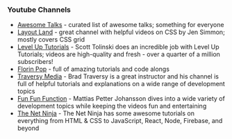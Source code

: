 ### Youtube Channels

- [Awesome Talks](https://awesometalks.party/) - curated list of awesome talks; something for everyone
- [Layout Land](https://www.youtube.com/channel/UC7TizprGknbDalbHplROtag/featured) - great channel with helpful videos on CSS by Jen Simmon; mostly covers CSS grid
- [Level Up Tutorials](https://www.youtube.com/user/LevelUpTuts/videos) - Scott Tolinski does an incredible job with Level Up Tutorials; videos are high-quality and fresh - over a quarter of a million subscribers!
- [Florin Pop](https://www.youtube.com/channel/UCeU-1X402kT-JlLdAitxSMA) - full of amazing tutorials and code alongs
- [Traversy Media](https://www.youtube.com/user/TechGuyWeb) - Brad Traversy is a great instructor and his channel is full of helpful tutorials and explanations on a wide range of development topics
- [Fun Fun Function](https://www.youtube.com/channel/UCO1cgjhGzsSYb1rsB4bFe4Q) - Mattias Petter Johansson dives into a wide variety of development topics while keeping the videos fun and entertaining
- [The Net Ninja](https://www.youtube.com/channel/UCW5YeuERMmlnqo4oq8vwUpg) - The Net Ninja has some awesome tutorials on everything from HTML & CSS to JavaScript, React, Node, Firebase, and beyond
